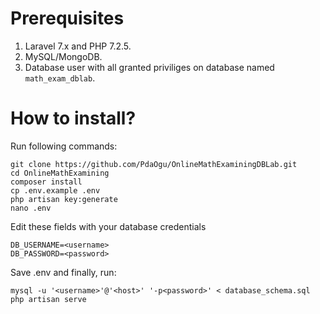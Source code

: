 # Prerequisites
1. Laravel 7.x and PHP 7.2.5.
2. MySQL/MongoDB.
3. Database user with all granted priviliges on database named `math_exam_dblab`.

# How to install?
Run following commands:
```
git clone https://github.com/PdaOgu/OnlineMathExaminingDBLab.git
cd OnlineMathExamining
composer install
cp .env.example .env
php artisan key:generate
nano .env
```
Edit these fields with your database credentials
```
DB_USERNAME=<username>
DB_PASSWORD=<password>
```
Save .env and finally, run:
```
mysql -u '<username>'@'<host>' '-p<password>' < database_schema.sql
php artisan serve
```

